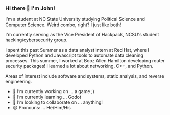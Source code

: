 ### Hi there 👋 I'm John!

I'm a student at NC State University studying Political Science and Computer Science. Weird combo, right? I just like both!

I'm currently serving as the Vice President of Hackpack, NCSU's student hacking/cybersecurity group.

I spent this past Summer as a data analyst intern at Red Hat, where I developed Python and Javascript tools to automate data cleaning processes.
This summer, I worked at Booz Allen Hamilton developing router security packages! I learned a lot about networking, C++, and Python.

Areas of interest include software and systems, static analysis, and reverse engineering.

- 🔭 I’m currently working on ... a game ;)
- 🌱 I’m currently learning ... Godot
- 👯 I’m looking to collaborate on ... anything!
- 😄 Pronouns: ... He/Him/His

